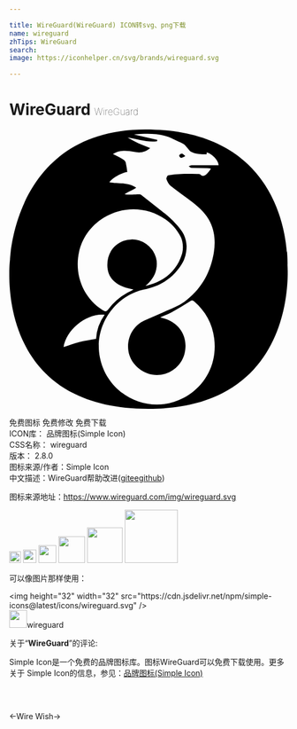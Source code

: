 ```yaml
---

title: WireGuard(WireGuard) ICON转svg、png下载
name: wireguard
zhTips: WireGuard
search: 
image: https://iconhelper.cn/svg/brands/wireguard.svg

---
```


# WireGuard  <small style="font-size: 60%;font-weight: 100">WireGuard</small>

<div id="svg" class="svg-wrap">
<svg role="img" viewBox="0 0 24 24" xmlns="http://www.w3.org/2000/svg"><title>WireGuard icon</title><path d="M23.98 11.645S24.533 0 11.735 0C.418 0 .064 11.17.064 11.17S-1.6 24 11.997 24C25.04 24 23.98 11.645 23.98 11.645zM8.155 7.576c2.4-1.47 5.469-.571 6.618 1.638.218.419.246 1.063.108 1.503-.477 1.516-1.601 2.366-3.145 2.728.455-.39.817-.832.933-1.442a2.112 2.112 0 0 0-.364-1.677 2.14 2.14 0 0 0-2.465-.75c-.95.36-1.47 1.228-1.377 2.294.087.99.839 1.632 2.245 1.876-.21.111-.372.193-.53.281a5.113 5.113 0 0 0-1.644 1.43c-.143.192-.24.208-.458.075-2.827-1.729-3.009-6.067.078-7.956zM6.04 18.258c-.455.116-.895.286-1.359.438.227-1.532 2.021-2.943 3.539-2.782a3.91 3.91 0 0 0-.74 2.072c-.504.093-.98.155-1.44.272zM15.703 3.3c.448.017.898.01 1.347.02a2.324 2.324 0 0 1 .334.047 3.249 3.249 0 0 1-.34.434c-.16.15-.341.296-.573.069-.055-.055-.187-.042-.283-.044-.447-.005-.894-.02-1.34-.003a8.323 8.323 0 0 0-1.154.118c-.072.013-.178.25-.146.338.078.207.191.435.359.567.619.49 1.277.928 1.9 1.413.604.472 1.167.99 1.51 1.7.446.928.46 1.9.267 2.877-.322 1.63-1.147 2.98-2.483 3.962-.538.395-1.205.62-1.821.903-.543.25-1.1.465-1.644.712-.98.446-1.53 1.51-1.369 2.615.149 1.015 1.04 1.862 2.059 2.037 1.223.21 2.486-.586 2.785-1.83.336-1.397-.423-2.646-1.845-3.024l-.256-.066c.38-.17.708-.291 1.012-.458q.793-.437 1.558-.925c.15-.096.231-.096.36.014.977.846 1.56 1.898 1.724 3.187.27 2.135-.74 4.096-2.646 5.101-2.948 1.555-6.557-.215-7.208-3.484-.558-2.8 1.418-5.34 3.797-5.83 1.023-.211 1.958-.637 2.685-1.425.47-.508.697-.944.775-1.141a3.165 3.165 0 0 0 .217-1.158 2.71 2.71 0 0 0-.237-.992c-.248-.566-1.2-1.466-1.435-1.656l-2.24-1.754c-.079-.065-.168-.06-.36-.047-.23.016-.815.048-1.067-.018.204-.155.76-.38 1-.56-.726-.49-1.554-.314-2.315-.46.176-.328 1.046-.831 1.541-.888a7.323 7.323 0 0 0-.135-.822c-.03-.111-.154-.22-.263-.283-.262-.154-.541-.281-.843-.434a1.755 1.755 0 0 1 .906-.28 3.385 3.385 0 0 1 .908.088c.54.123.97.042 1.399-.324-.338-.136-.676-.26-1.003-.407a9.843 9.843 0 0 1-.942-.493c.85.118 1.671.437 2.54.32l.022-.118-2.018-.47c1.203-.11 2.323-.128 3.384.388.299.146.61.266.897.432.14.08.233.24.348.365.09.098.164.23.276.29.424.225.89.234 1.366.223l.01-.16c.479.15 1.017.702 1.017 1.105-.776 0-1.55-.003-2.325.004-.083 0-.165.061-.247.094.078.046.155.128.235.131z M14.703 2.153a.118.118 0 0 0-.016.19.179.179 0 0 0 .246.065c.075-.038.148-.078.238-.125-.072-.062-.13-.114-.19-.163-.106-.087-.193-.032-.278.033z"/></svg>
</div>
<detail full-name='wireguard'></detail>

<div class="detail-page">
<p>
<span><span class="badge-success badge">免费图标</span> <span class="badge-success badge">免费修改</span>  <span class="badge-success badge">免费下载</span> </span>
<br/>
<span>
ICON库：
<span class="badge-secondary badge">品牌图标(Simple Icon)</span> 
</span>
<br/>
<span>
CSS名称：
<span class="badge-secondary badge">wireguard</span> 
</span>

<br/>
<span>
版本：
<span class="badge-secondary badge">2.8.0</span> 
</span>
<br/>
<span>图标来源/作者：<span class="badge-light badge">Simple Icon</span></span> 
<br/>
<span class="zh-detail">中文描述：<span class="badge-primary badge">WireGuard</span><span class="help-link"><span>帮助改进</span>(<a href="https://gitee.com/liuwave/icon-helper/edit/master/json/brands/wireguard.json" target="_blank" rel="noopener noreferrer">gitee</a><a href="https://github.com/liuwave/icon-helper/edit/master/json/brands/wireguard.json" target="_blank" rel="noopener noreferrer">github</a></span>)</span><br/>
</p>
</div><div class="description description alert alert-light"><p>图标来源地址：<a href="https://www.wireguard.com/img/wireguard.svg" target="_blank" rel="noopener noreferrer">https://www.wireguard.com/img/wireguard.svg</a></p></div>
<div class="alert alert-dark">
<img height="21" width="21" src="https://cdn.jsdelivr.net/npm/simple-icons@latest/icons/wireguard.svg" />
<img height="24" width="24" src="https://cdn.jsdelivr.net/npm/simple-icons@latest/icons/wireguard.svg" />
<img height="32" width="32" src="https://cdn.jsdelivr.net/npm/simple-icons@latest/icons/wireguard.svg" />
<img height="48" width="48" src="https://cdn.jsdelivr.net/npm/simple-icons@latest/icons/wireguard.svg" />
<img height="64" width="64" src="https://cdn.jsdelivr.net/npm/simple-icons@latest/icons/wireguard.svg" />
<img height="96" width="96" src="https://cdn.jsdelivr.net/npm/simple-icons@latest/icons/wireguard.svg" />

</div>
<div>
  <p>可以像图片那样使用：    
  </p>
  <div class="alert alert-primary" style="font-size: 14px">
    &lt;img height="32" width="32" src="https://cdn.jsdelivr.net/npm/simple-icons@latest/icons/wireguard.svg" /&gt;
    <copy-btn content='<img height="32" width="32" src="https://cdn.jsdelivr.net/npm/simple-icons@latest/icons/wireguard.svg" />'></copy-btn>
  </div>
  <div class="alert alert-secondary">
    <img height="32" width="32" src="https://cdn.jsdelivr.net/npm/simple-icons@latest/icons/wireguard.svg" />wireguard
    <copy-btn content="wireguard" btn-title="复制图标名称"></copy-btn>
  </div>
</div>
<div class="icon-detail__container">
<p>关于“<b>WireGuard</b>”的评论:</p>
</div>
<Vssue title="关于“WireGuard”的评论" />
<div><p>Simple Icon是一个免费的品牌图标库。图标WireGuard可以免费下载使用。更多关于  Simple Icon的信息，参见：<a target="_blank" href="https://iconhelper.cn/brands.html">品牌图标(Simple Icon)</a>
</p></div>


<div style="padding:2rem 0 " class="page-nav"><p class="inner"><span class="prev">←<router-link to="/icon/wire.html">Wire</router-link></span> <span class="next"><router-link to="/icon/wish.html">Wish</router-link>→</span></p></div>
